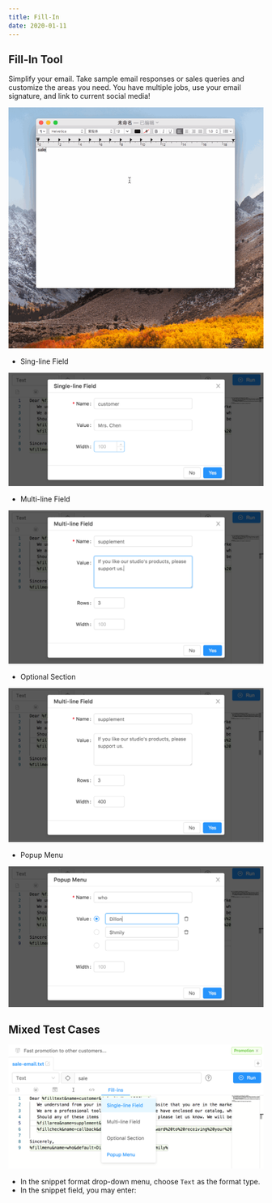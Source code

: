 ```yaml
---
title: Fill-In
date: 2020-01-11
---
```


## Fill-In Tool

Simplify your email. Take sample email responses or sales queries and customize the areas you need. You have multiple jobs, use your email signature, and link to current social media!

![](../../../../assets/fill-in.gif)

- Sing-line Field

![](../../../../assets/fill-in-sing-line.png)

- Multi-line Field

![](../../../../assets/fill-in-multi-line.png)

- Optional Section

![](../../../../assets/fill-in-option.png)

- Popup Menu

![](../../../../assets/fill-in-menu.png)

## Mixed Test Cases

![](../../../../assets/fill-in-test.png)

- In the snippet format drop-down menu, choose `Text` as the format type.
- In the snippet field, you may enter:

<Gist id="3e01618ffeb53256ae8d13b5f120baf0"></Gist>
